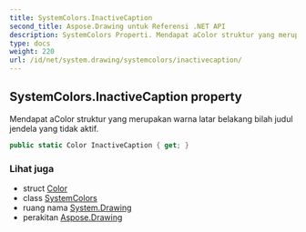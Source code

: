 ```yaml
---
title: SystemColors.InactiveCaption
second_title: Aspose.Drawing untuk Referensi .NET API
description: SystemColors Properti. Mendapat aColor struktur yang merupakan warna latar belakang bilah judul jendela yang tidak aktif.
type: docs
weight: 220
url: /id/net/system.drawing/systemcolors/inactivecaption/
---
```

## SystemColors.InactiveCaption property

Mendapat aColor struktur yang merupakan warna latar belakang bilah judul jendela yang tidak aktif.

```csharp
public static Color InactiveCaption { get; }
```

### Lihat juga

* struct [Color](../../color/)
* class [SystemColors](../)
* ruang nama [System.Drawing](../../systemcolors/)
* perakitan [Aspose.Drawing](../../../)


